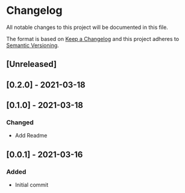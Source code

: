 # Changelog

All notable changes to this project will be documented in this file.

The format is based on [Keep a Changelog](http://keepachangelog.com/en/1.0.0/)
and this project adheres to [Semantic Versioning](http://semver.org/spec/v2.0.0.html).

## [Unreleased]

## [0.2.0] - 2021-03-18

## [0.1.0] - 2021-03-18

### Changed
- Add Readme

## [0.0.1] - 2021-03-16

### Added
- Initial commit
